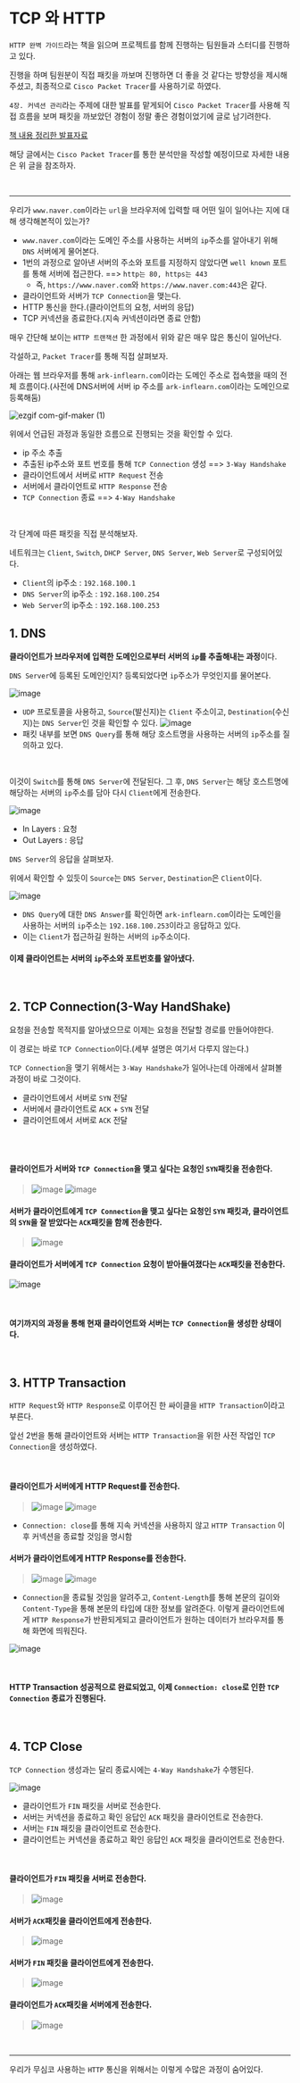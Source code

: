 # TCP 와 HTTP
`HTTP 완벽 가이드`라는 책을 읽으며 프로젝트를 함께 진행하는 팀원들과 스터디를 진행하고 있다.

진행을 하며 팀원분이 직접 패킷을 까보며 진행하면 더 좋을 것 같다는 방향성을 제시해주셨고, 최종적으로 `Cisco Packet Tracer`를 사용하기로 하였다.

`4장. 커넥션 관리`라는 주제에 대한 발표를 맡게되어 `Cisco Packet Tracer`를 사용해 직접 흐름을 보며 패킷을 까보았던 경험이 정말 좋은 경험이었기에 글로 남기려한다.

[책 내용 정리한 발표자료](https://github.com/MinChul-Son/Book-for-Developer/blob/main/HTTP%20%EC%99%84%EB%B2%BD%20%EA%B0%80%EC%9D%B4%EB%93%9C/4%EC%9E%A5.%20%EC%BB%A4%EB%84%A5%EC%85%98%20%EA%B4%80%EB%A6%AC.md)

해당 글에서는 `Cisco Packet Tracer`를 통한 분석만을 작성할 예정이므로 자세한 내용은 위 글을 참조하자.

<br>

---------------------------------------

우리가 `www.naver.com`이라는 `url`을 브라우저에 입력할 때 어떤 일이 일어나는 지에 대해 생각해본적이 있는가?
- `www.naver.com`이라는 도메인 주소를 사용하는 서버의 `ip`주소를 알아내기 위해 `DNS` 서버에게 물어본다.
- 1번의 과정으로 알아낸 서버의 주소와 포트를 지정하지 않았다면 `well known` 포트를 통해 서버에 접근한다. ==> `http는 80, https는 443` 
  - 즉, `https://www.naver.com`와 `https://www.naver.com:443`은 같다.
- 클라이언트와 서버가 `TCP Connection`을 맺는다.
- HTTP 통신을 한다.(클라이언트의 요청, 서버의 응답)
- TCP 커넥션을 종료한다.(지속 커넥션이라면 종료 안함)

매우 간단해 보이는 `HTTP 트랜잭션` 한 과정에서 위와 같은 매우 많은 통신이 일어난다.

각설하고, `Packet Tracer`를 통해 직접 살펴보자.

아래는 웹 브라우저를 통해 `ark-inflearn.com`이라는 도메인 주소로 접속했을 때의 전체 흐름이다.(사전에 DNS서버에 서버 ip 주소를 `ark-inflearn.com`이라는 도메인으로 등록해둠)

![ezgif com-gif-maker (1)](https://user-images.githubusercontent.com/60773356/139578650-7e2ec2d6-18e9-4060-b95c-99c25d7285ca.gif)

위에서 언급된 과정과 동일한 흐름으로 진행되는 것을 확인할 수 있다.
- ip 주소 추출
- 추출된 ip주소와 포트 번호를 통해 `TCP Connection` 생성 ==> `3-Way Handshake`
- 클라이언트에서 서버로 `HTTP Request` 전송
- 서버에서 클라이언트로 `HTTP Response` 전송
- `TCP Connection` 종료 ==> `4-Way Handshake`

<br>

각 단계에 따른 패킷을 직접 분석해보자.

네트워크는 `Client`, `Switch`, `DHCP Server`, `DNS Server`, `Web Server`로 구성되어있다.
- `Client`의 ip주소 : `192.168.100.1`
- `DNS Server`의 ip주소 : `192.168.100.254`
- `Web Server`의 ip주소 : `192.168.100.253`

## 1. DNS
**클라이언트가 브라우저에 입력한 도메인으로부터 서버의 `ip`를 추출해내는 과정**이다.

`DNS Server`에 등록된 도메인인지? 등록되었다면 `ip`주소가 무엇인지를 물어본다.

![image](https://user-images.githubusercontent.com/60773356/139579088-c1afbb70-f802-4cad-9be7-d64d0166c706.png)
- `UDP` 프로토콜을 사용하고, `Source`(발신지)는 `Client` 주소이고, `Destination`(수신지)는 `DNS Server`인 것을 확인할 수 있다.
![image](https://user-images.githubusercontent.com/60773356/139579145-92f09c8f-d7ff-4e7d-83d4-d9b711163229.png)
- 패킷 내부를 보면 `DNS Query`를 통해 해당 호스트명을 사용하는 서버의 `ip`주소를 질의하고 있다.

<br>

이것이 `Switch`를 통해 `DNS Server`에 전달된다. 그 후, `DNS Server`는 해당 호스트명에 해당하는 서버의 `ip`주소를 담아 다시 `Client`에게 전송한다.

![image](https://user-images.githubusercontent.com/60773356/139579267-74f4c501-d009-4302-83fe-c77c13ac3b4a.png)
- In Layers : 요청
- Out Layers : 응답

`DNS Server`의 응답을 살펴보자.

위에서 확인할 수 있듯이 `Source`는 `DNS Server`, `Destination`은 `Client`이다.

![image](https://user-images.githubusercontent.com/60773356/139579378-34aa4360-e8f1-4b68-b817-9fade505e657.png)
- `DNS Query`에 대한 `DNS Answer`를 확인하면 `ark-inflearn.com`이라는 도메인을 사용하는 서버의 `ip`주소는 `192.168.100.253`이라고 응답하고 있다.
- 이는 `Client`가 접근하길 원하는 서버의 `ip`주소이다.

#### 이제 클라이언트는 서버의 `ip`주소와 포트번호를 알아냈다.

<br>

## 2. TCP Connection(3-Way HandShake)
요청을 전송할 목적지를 알아냈으므로 이제는 요청을 전달할 경로를 만들어야한다.

이 경로는 바로 `TCP Connection`이다.(세부 설명은 여기서 다루지 않는다.)

`TCP Connection`을 맺기 위해서는 `3-Way Handshake`가 일어나는데 아래에서 살펴볼 과정이 바로 그것이다.
- 클라이언트에서 서버로 `SYN` 전달
- 서버에서 클라이언트로 `ACK` + `SYN` 전달
- 클라이언트에서 서버로 `ACK` 전달 

<br>
<br>


#### 클라이언트가 서버와 `TCP Connection`을 맺고 싶다는 요청인 `SYN`패킷을 전송한다.
> ![image](https://user-images.githubusercontent.com/60773356/139579553-ed1feca4-9e5f-43a8-95af-e413726a2a17.png)
> ![image](https://user-images.githubusercontent.com/60773356/139579617-e2066b2f-3bb3-4860-b0dd-1f96530cf4d7.png)

#### 서버가 클라이언트에게 `TCP Connection`을 맺고 싶다는 요청인 `SYN` 패킷과, 클라이언트의 `SYN`을 잘 받았다는 `ACK`패킷을 함께 전송한다.
> ![image](https://user-images.githubusercontent.com/60773356/139579729-eed9bdcf-1aea-4466-b823-e3f88e17b081.png)

#### 클라이언트가 서버에게 `TCP Connection` 요청이 받아들여졌다는 `ACK`패킷을 전송한다.
![image](https://user-images.githubusercontent.com/60773356/139579794-c7690510-1aa8-4734-a7a8-80bd5d0bc80a.png)

<br>

#### 여기까지의 과정을 통해 현재 클라이언트와 서버는 `TCP Connection`을 생성한 상태이다. 

<br>

## 3. HTTP Transaction
`HTTP Request`와 `HTTP Response`로 이루어진 한 싸이클을 `HTTP Transaction`이라고 부른다.

앞선 2번을 통해 클라이언트와 서버는 `HTTP Transaction`을 위한 사전 작업인 `TCP Connection`을 생성하였다.

<br>

#### 클라이언트가 서버에게 HTTP Request를 전송한다.
> ![image](https://user-images.githubusercontent.com/60773356/139580022-17e49d5a-d909-4329-8214-c5f34447eb0a.png)
> ![image](https://user-images.githubusercontent.com/60773356/139580071-25fa429a-2a64-484a-a95a-b38fdb2a7734.png)
- `Connection: close`를 통해 지속 커넥션을 사용하지 않고 `HTTP Transaction` 이후 커넥션을 종료할 것임을 명시함

#### 서버가 클라이언트에게 HTTP Response를 전송한다.
> ![image](https://user-images.githubusercontent.com/60773356/139580169-7f6c53f7-7f70-415d-9f40-93792de6d4b7.png)
> ![image](https://user-images.githubusercontent.com/60773356/139580180-f50ff3af-9466-462f-a581-ac02f51ca896.png)
- `Connection`을 종료될 것임을 알려주고, `Content-Length`를 통해 본문의 길이와 `Content-Type`을 통해 본문의 타입에 대한 정보를 알려준다.
이렇게 클라이언트에게 `HTTP Response`가 반환되게되고 클라이언트가 원하는 데이터가 브라우저를 통해 화면에 띄워진다.

![image](https://user-images.githubusercontent.com/60773356/139580264-d4e9df12-9f42-4e6a-8bf0-180a8f5ec68b.png)

<br>

#### HTTP Transaction 성공적으로 완료되었고, 이제 `Connection: close`로 인한 `TCP Connection` 종료가 진행된다.

<br>

## 4. TCP Close
`TCP Connection` 생성과는 달리 종료시에는 `4-Way Handshake`가 수행된다.

![image](https://user-images.githubusercontent.com/60773356/139580362-0630848c-521d-4518-98cb-7617a38a5643.png)
- 클라이언트가 `FIN` 패킷을 서버로 전송한다.
- 서버는 커넥션을 종료하고 확인 응답인 `ACK` 패킷을 클라이언트로 전송한다.
- 서버는 `FIN` 패킷을 클라이언트로 전송한다.
- 클라이언트는 커넥션을 종료하고 확인 응답인 `ACK` 패킷을 클라이언트로 전송한다.

<br>

#### 클라이언트가 `FIN` 패킷을 서버로 전송한다.
> ![image](https://user-images.githubusercontent.com/60773356/139580423-8cc3d005-8ff0-42a0-add0-35014848525e.png)

#### 서버가 `ACK`패킷을 클라이언트에게 전송한다.
> ![image](https://user-images.githubusercontent.com/60773356/139580450-ac3784af-497b-46cc-ad12-d62231a2c76e.png)

#### 서버가 `FIN` 패킷을 클라이언트에게 전송한다.
> ![image](https://user-images.githubusercontent.com/60773356/139580478-d7a1abe5-535b-40f7-b07f-4e140dd22db9.png)

#### 클라이언트가 `ACK`패킷을 서버에게 전송한다.
> ![image](https://user-images.githubusercontent.com/60773356/139580508-b615d889-30b8-45ea-8294-d8410ed7b8e1.png)

<br>

-------------------------------------------------------------

우리가 무심코 사용하는 `HTTP` 통신을 위해서는 이렇게 수많은 과정이 숨어있다. 






